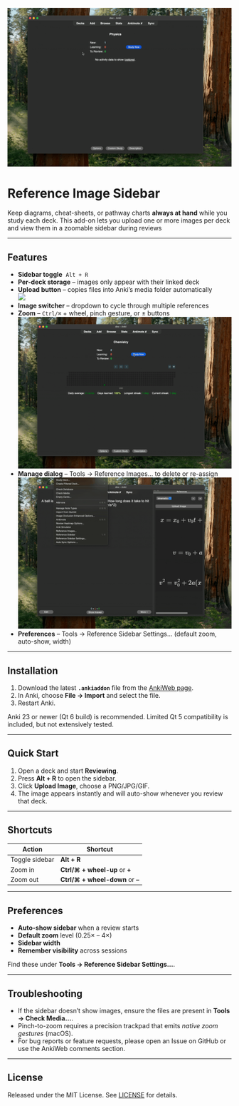![](images/physics.gif)

# Reference Image Sidebar

Keep diagrams, cheat-sheets, or pathway charts **always at hand** while you study each deck.
This add-on lets you upload one or more images per deck and view them in a zoomable sidebar during reviews

---

## Features

* **Sidebar toggle** &nbsp;`Alt + R`  
* **Per-deck storage** – images only appear with their linked deck  
* **Upload button** – copies files into Anki’s media folder automatically  
  ![](images/ptable_equations.gif)  
* **Image switcher** – dropdown to cycle through multiple references  
* **Zoom** – `Ctrl/⌘` + wheel, pinch gesture, or ± buttons  
  ![](images/opening.gif)  
* **Manage dialog** – Tools → Reference Images… to delete or re-assign  
  ![](images/manage.gif)  
* **Preferences** – Tools → Reference Sidebar Settings… (default zoom, auto-show, width)

---

## Installation

1. Download the latest **`.ankiaddon`** file from the [AnkiWeb page](https://ankiweb.net/shared/info/919446148).  
2. In Anki, choose **File → Import** and select the file.  
3. Restart Anki.

Anki 23 or newer (Qt 6 build) is recommended.  Limited Qt 5 compatibility is included, but not extensively tested.

---

## Quick Start

1. Open a deck and start **Reviewing**.  
2. Press **Alt + R** to open the sidebar.  
3. Click **Upload Image**, choose a PNG/JPG/GIF.  
4. The image appears instantly and will auto-show whenever you review that deck.

---

## Shortcuts

| Action           | Shortcut                           |
|------------------|------------------------------------|
| Toggle sidebar   | **Alt + R**                        |
| Zoom in          | **Ctrl/⌘ + wheel-up** or **+**     |
| Zoom out         | **Ctrl/⌘ + wheel-down** or **–**   |

---

## Preferences

* **Auto-show sidebar** when a review starts  
* **Default zoom** level (0.25× – 4×)  
* **Sidebar width**  
* **Remember visibility** across sessions  

Find these under **Tools → Reference Sidebar Settings…**.

---

## Troubleshooting

* If the sidebar doesn’t show images, ensure the files are present in **Tools → Check Media…**.  
* Pinch-to-zoom requires a precision trackpad that emits *native zoom gestures* (macOS).  
* For bug reports or feature requests, please open an Issue on GitHub or use the AnkiWeb comments section.

---

## License
Released under the MIT License.  See [LICENSE](./LICENSE.md) for details.  

